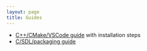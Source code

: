 ```yaml
---
layout: page
title: Guides
---
```


- [C++/CMake/VSCode guide](./guides/cpp.html) with installation steps
- [C/SDL/packaging guide](./guides/sdl.html)
